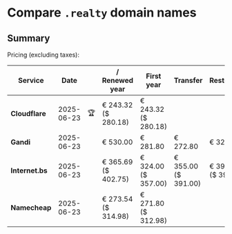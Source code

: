 # Compare `.realty` domain names

## Summary

Pricing (excluding taxes):

| Service | Date |  | / Renewed year | First year | Transfer | Restoration |
|--|--|--|--|--|--|--|
| **Cloudflare** | 2025-06-23 | 🏆 | € 243.32<br>($ 280.18) | € 243.32<br>($ 280.18) |  |  |
| **Gandi** | 2025-06-23 |  | € 530.00 | € 281.80 | € 272.80 | € 325.30 |
| **Internet.bs** | 2025-06-23 |  | € 365.69<br>($ 402.75) | € 324.00<br>($ 357.00) | € 355.00<br>($ 391.00) | € 396.09<br>($ 391.79) |
| **Namecheap** | 2025-06-23 |  | € 273.54<br>($ 314.98) | € 271.80<br>($ 312.98) |  |  |
